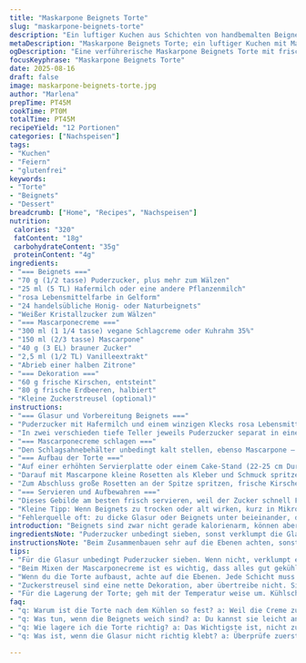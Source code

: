 ```yaml
---
title: "Maskarpone Beignets Torte"
slug: "maskarpone-beignets-torte"
description: "Ein luftiger Kuchen aus Schichten von handbemalten Beignets, eingebettet in eine sanfte Mascarponecreme, verfeinert mit frischen Beeren und einem Hauch von Zitronenabrieb. Gluten- und eifrei, ohne Nüsse, mit einer rosa Glasur, die optisch verführt. Ein optisches Highlight mit süßer Fruchtigkeit und cremiger Textur. Ideal für spontane Feiern oder wenn weniger ist mehr in der Küche."
metaDescription: "Maskarpone Beignets Torte; ein luftiger Kuchen mit Mascarponecreme, frischen Beeren und rosa Glasur."
ogDescription: "Eine verführerische Maskarpone Beignets Torte mit frischen Früchten und knackiger Textur; ideal für jeden Anlass."
focusKeyphrase: "Maskarpone Beignets Torte"
date: 2025-08-16
draft: false
image: maskarpone-beignets-torte.jpg
author: "Marlena"
prepTime: PT45M
cookTime: PT0M
totalTime: PT45M
recipeYield: "12 Portionen"
categories: ["Nachspeisen"]
tags:
- "Kuchen"
- "Feiern"
- "glutenfrei"
keywords:
- "Torte"
- "Beignets"
- "Dessert"
breadcrumb: ["Home", "Recipes", "Nachspeisen"]
nutrition: 
 calories: "320"
 fatContent: "18g"
 carbohydrateContent: "35g"
 proteinContent: "4g"
ingredients:
- "=== Beignets ==="
- "70 g (1/2 tasse) Puderzucker, plus mehr zum Wälzen"
- "25 ml (5 TL) Hafermilch oder eine andere Pflanzenmilch"
- "rosa Lebensmittelfarbe in Gelform"
- "24 handelsübliche Honig- oder Naturbeignets"
- "Weißer Kristallzucker zum Wälzen"
- "=== Mascarponecreme ==="
- "300 ml (1 1/4 tasse) vegane Schlagcreme oder Kuhrahm 35%"
- "150 ml (2/3 tasse) Mascarpone"
- "40 g (3 EL) brauner Zucker"
- "2,5 ml (1/2 TL) Vanilleextrakt"
- "Abrieb einer halben Zitrone"
- "=== Dekoration ==="
- "60 g frische Kirschen, entsteint"
- "80 g frische Erdbeeren, halbiert"
- "Kleine Zuckerstreusel (optional)"
instructions:
- "=== Glasur und Vorbereitung Beignets ==="
- "Puderzucker mit Hafermilch und einem winzigen Klecks rosa Lebensmittelfarbe verrühren, auf der Hand zwischen Daumen und Zeigefinger prüfen ob die Konsistenz glasurig und nicht zu dickflüssig ist – soll gerade so fliessen. Mit einem kleinen Keramikschaber (spatule coudée nicht unbedingt nötig) 10 Beignets auf nur einer Seite dünn bestreichen; sichtbar zarte Farbverlaufsänderung. Nicht dick - es soll leicht glänzen, nicht tropfen. Auf ein Kuchengitter legen, damit es leicht trocknet.  "
- "In zwei verschieden tiefe Teller jeweils Puderzucker separat in einem, Kristallzucker in dem anderen bereitstellen. 7 andere Beignets erstmal in Puderzucker tauchen und sanft rollen, bis sie von einer dünnen Schicht bedeckt sind, die Oberfläche wird samtig matt und bekommt kleine kristalline Struktur. Restliche 7 Beignets mit Kristallzucker ähnlich behandeln, bringt Biss und Kontrast. Luftstrom - Fenster kippen empfiehlt sich, Zuckerstaub in die Luft macht schon fast weihnachtliche Stimmung. Auf Backblech ablegen, nicht übereinander, um Verkleben zu vermeiden."
- "=== Mascarponecreme schlagen ==="
- "Den Schlagsahnebehälter unbedingt kalt stellen, ebenso Mascarpone – so verhalten sie sich leichter beim Schlagen. Dann mit elektrischem Handmixer oder Standmixer bei mittlerer Geschwindigkeit starten; wenn der Schaum beginnt, schön cremig aber noch nicht steif ist, braunen Zucker langsam einrieseln lassen. Vanilleextrakt und Zitronenabrieb dazu, weiterschlagen bis weiche Spitzen entstehen, das ist wichtig. Nicht ganz steif schlagen, sonst zu fest, Klebeeffekt geht verloren. Nach Gefühl. Dann abfüllen in eine Spritztülle mit Stern- oder Lochspitze. Quick Check: Löffelprobe, Creme soll spürbar dicht sein und an Tulle haften bleiben. "
- "=== Aufbau der Torte ==="
- "Auf einer erhöhten Servierplatte oder einem Cake-Stand (22-25 cm Durchmesser) den ersten Kreis Beignets legen. Wichtig: Die Glasurseite oder verschieder Zuckerarten nach Lust und Laune abwechselnd anordnen, sieht gut aus – eine Art Schachbrettmuster. Jeweils vor dem Ablegen mit einem Klecks Mascarponecreme unter die Beignets kleben, sonst wackelt das Ganze später. Kondenswasser und Rutschen kann zur Katastrophe führen. Etwas Creme verwendet, um erste Ebene stabil zu fixieren. "
- "Darauf mit Mascarpone kleine Rosetten als Kleber und Schmuck spritzen, nicht zu dick oder zu dünn, sonst zerläuft bei Wärme. Gleichmäßige Höhe halten, nicht schütten. Danach zweiten kleinen Kreis auflegen, immer kleiner werdend, so entsteht ein Pyramiden-Effekt. Muss nicht perfekt rund sein, rustikal ist erlaubt. Stabilität liegt in der Creme, Beignets müssen leicht versetzt liegen und fest sein, sonst fällt’s zusammen. "
- "Zum Abschluss große Rosetten an der Spitze spritzen, frische Kirschen und Erdbeerhälften gezielt einarbeiten, optisch verteilen. Kleine bunte Zuckerstreusel optional, ich hab Erfahrung mit Zuckerknollen, daher sparsam verwenden oder ganz weglassen. Die Frucht bringt nicht nur Farbe, sondern auch ein kräftiges Aroma, das die Süße stützt, nicht verdrängt. "
- "=== Servieren und Aufbewahren ==="
- "Dieses Gebilde am besten frisch servieren, weil der Zucker schnell Feuchtigkeit aufsaugt und dadurch klebrig wird. Kühlschrank oder nicht? Kühlstellen nicht zu lange, sonst wirkt die Creme zu fest und Beignets matschig. 20 bis 30 Minuten im Kühlschrank reichen, überraschen lassen – manchmal aromatischer wenn leicht gekühlt. Mindestens aber Raumtemperatur anstreben. "
- "Kleine Tipp: Wenn Beignets zu trocken oder alt wirken, kurz in Mikrowelle (5 bis 10 Sekunden) leicht anwärmen, dann Glasur auftragen, hält besser. Sogar gestern übrig gebliebene Stücke können so gerettet werden. "
- "Fehlerquelle oft: zu dicke Glasur oder Beignets unter beieinander, dann verschmiert es und wird matschig - besser sparsam arbeiten, mit dünnem Pinsel auch nachhelfen."
introduction: "Beignets sind zwar nicht gerade kalorienarm, können aber in Schichten mit Mascarponecreme und frischen Beeren einen ganz besonderen Kuchen ergeben; wunderbar unkompliziert trotz optischem Aufwand. Ich habe mit den Mengen etwas herumgespielt und die cremige Komponente verstärkt, damit sie sich gut zwischen die Zuckerhüllen legt und nicht zu süß wirkt. Die Idee, zwei verschiedene Zuckermäntel zu nutzen, brachte interessanten Crunch und Variation – schmeckt nicht nur schön, sondern sieht super aus. Farbige Glasuren machen sich auch toll auf dem rustikalen Gebäck, nicht zu dick auftragen! Mich hat überrascht, wie schnell sich der Kuchen aufbaut und wie gut die Beignets stabil bleiben, wenn man die Creme richtig dosiert. Wunderbar für Leute ohne Eier- und Glutenverträglichkeit, die trotzdem nicht auf Sahniges verzichten wollen. Beim Dekorieren ruhig mutig sein, denn die Beeren bringen nochmal ein Aroma-Kick."
ingredientsNote: "Puderzucker unbedingt sieben, sonst verklumpt die Glasur. Die Pflanzendrinks eignen sich perfekt als Ersatz für Kuhmilch, geben gleichzeitig eine leichte Süße und verbessern die Textur. Mascarpone lässt sich teilweise durch veganen Frischkäse ersetzen, aber der Geschmack ist dann weniger samtig. Zitronenschale bringt Frische und verhindert, dass die Creme zu schwer wirkt. Wenn keine frischen Beeren verfügbar sind, funktionieren auch gefrorene und wieder aufgetaute, allerdings verliert man etwas an Festigkeit und Frische. Zuckerstreusel sind nett, aber nicht notwendig; die Rosengirlanden aus Creme und Beeren sind Blickfang genug. Beignets können auch selbst gebacken werden, aber die fertigen vom Laden sparen Zeit und die Glasur hält besser."
instructionsNote: "Beim Zusammenbauen sehr auf die Ebenen achten, sonst kippt die Torte. Die Mascarponecreme darf keinesfalls zu flüssig sein, sonst rutschen die Beignets. Beim Auftragen der Glasur lieber mehrere dünne Schichten als eine dicke – dicker Auftrag klebt und trocknet nicht richtig durch, gibt eine klebrige Oberfläche. Auf die Temperatur achten: Raumtemperatur ist besser als warm oder zu kalt, vor allem für die Creme. Wenn die Beignets weich oder alt wirken, kurz mit einem feuchten Tuch abwischen und dann glasieren, um besten Halt zu gewährleisten. Der Pyramiden-Effekt entsteht durch kleinere Kreise, die du dir am besten vorher mit einem Teller vormarkierst. Beim Verzieren möglichst nicht zu viele Früchte nehmen, sonst wird der Kuchen instabil. Kühl lagern, aber nicht zu lange. Auf jeden Fall frisch genießen, sonst verliert sich die Textur."
tips:
- "Für die Glasur unbedingt Puderzucker sieben. Wenn nicht, verklumpt er. So bleibt die Glasur schön homogen. Achte auf die Konsistenz der Mischung. Sie soll leicht glasig sein, wenn sie an den Beignets haftet. Wenn die Beignets zu trocken sind, erwärme sie kurz. Zu viel Energie kann sie ruinieren."
- "Beim Mixen der Mascarponecreme ist es wichtig, dass alles gut gekühlt ist. Denke daran, nach dem Schlagen vorsichtig zu sein. Wenn sie zu fest ist, kann die Torte brechen. Ich schlage die Verbindung nicht zu steif, weiche Spitzen sind mein Ziel. Mal drüber nachdenken, wie die Creme aussehen sollte; sie ist der Schlüssel zur Stabilität."
- "Wenn du die Torte aufbaust, achte auf die Ebenen. Jede Schicht muss gut fixiert sein. Ich benutze immer kleinen Klecks Creme, um zu verhindern, dass Beignets rutschen. Mache das gleiche während des Dekorierens. Hilfreich ist es auch, eine Vorlage zu nutzen, um gleichmäßige Kreise zu schaffen."
- "Zuckerstreusel sind eine nette Dekoration, aber übertreibe nicht. Sie können die Struktur der Torte schwächen. Wenn du frische Beeren verwendest, prüfe unbedingt, ob sie noch fest sind. Achte darauf; sie geben nicht nur Farbe, sondern Aroma, dass das Dessert abhebt, das ist wichtig für den Geschmack."
- "Für die Lagerung der Torte; geh mit der Temperatur weise um. Kühlschrank für kurze Zeit, aber nicht zu lange. Lass die Torte vor dem Servieren etwas akklimatisieren. Das ist oft ein Geheimnis für die perfekte Textur. Bei Beignets, falls sie alt wirken, leicht anwärmen. Es hilft, wenn Reste übrig sind."
faq:
- "q: Warum ist die Torte nach dem Kühlen so fest? a: Weil die Creme zu steif wurde. Möchtest du mehr cremige Textur, lass sie vor dem Servieren eher bei Raumtemperatur."
- "q: Was tun, wenn die Beignets weich sind? a: Du kannst sie leicht anwärmen, damit sie nicht zu trocken wirken. Alternativ: frische Beignets nutzen, wenn es notwendig ist. Wenn du länger aufbewahren musst, effizienter kühlen."
- "q: Wie lagere ich die Torte richtig? a: Das Wichtigste ist, nicht zu lange kühl lagern. Wenn du Zugang zu einer optimalen Temperatur hast, einfach bei Raumtemperatur lagern. Alternativ: in einem luftdichten Behälter aufbewahren. Zu viel Zucker absorbiert Feuchtigkeit."
- "q: Was ist, wenn die Glasur nicht richtig klebt? a: Überprüfe zuerst die Konsistenz; sie sollte nicht zu dick sein. Eine dünne Schicht ist besser, um sie gleichmäßig zu halten. Wenn sie nicht funktioniert, füge etwas mehr Flüssigkeit hinzu für die richtige Textur."

---
```

